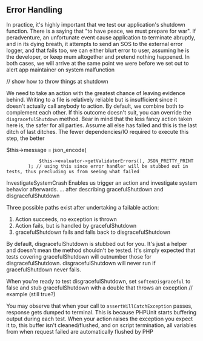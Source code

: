 ## Error Handling

In practice, it's highly important that we test our application's shutdown function. There is a saying that "to have peace, we must prepare for war". If peradventure, an unfortunate event cause application to terminate abruptly, and in its dying breath, it attempts to send an SOS to the external error logger, and that fails too, we can either blurt error to user, assuming he is the developer, or keep mum altogether and pretend nothing happened. In both cases, we will arrive at the same point we were before we set out to alert app maintainer on system malfunction

// show how to throw things at shutdown

We need to take an action with the greatest chance of leaving evidence behind. Writing to a file is relatively reliable but is insufficient since it doesn't actually call anybody to action. By default, we combine both to complement each other. If this outcome doesn't suit, you can override the `disgracefulShutdown` method. Bear in mind that the less fancy action taken here is, the safer for all parties. Assume all else has failed and this is the last ditch of last ditches. The fewer dependencies/IO required to execute this step, the better

$this->message = json_encode(

				$this->evaluator->getValidatorErrors(), JSON_PRETTY_PRINT
			); // using this since error handler will be stubbed out in tests, thus precluding us from seeing what failed

InvestigateSystemCrash
Enables us trigger an action and investigate system behavior afterwards.
... after describing gracefulShutdown and disgracefulShutdown

Three possible paths exist after undertaking a failable action:
1. Action succeeds, no exception is thrown
1. Action fails, but is handled by gracefulShutdown
1. gracefulShutdown fails and falls back to disgracefulShutdown

By default, disgracefulShutdown is stubbed out for you. It's just a helper and doesn't mean the method shouldn't be tested. It's simply expected that tests covering gracefulShutdown will outnumber those for disgracefulShutdown. disgracefulShutdown will never run if gracefulShutdown never fails.

When you're ready to test disgracefulShutdown, set `softenDisgraceful` to false and stub gracefulShutdown with a double that throws an exception
// example (still true?)

You may observe that when your call to `assertWillCatchException` passes, response gets dumped to terminal. This is because PHPUnit starts buffering output during each test. When your action raises the exception you expect it to, this buffer isn't cleaned/flushed, and on script termination, all variables from when request failed are automatically flushed by PHP